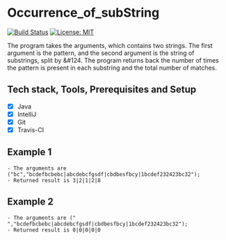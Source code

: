 # Occurrence_of_subString
[![Build Status](https://travis-ci.com/mKimp/occurence_of_subString.svg?branch=master)](https://travis-ci.com/mKimp/occurence_of_subString)
[![License: MIT](https://img.shields.io/badge/License-MIT-yellow.svg)]()


The program takes the arguments, which contains two strings. The first argument is the pattern, and the second argument is the string of substrings, split by &#124. The program returns back the number of times the pattern is present in each substring and the total number of matches.

<!--project description-->

## Tech stack, Tools, Prerequisites and Setup
- [x] Java
- [x] IntelliJ
- [x] Git
- [x] Travis-CI

## Example 1

    - The arguments are ("bc","bcdefbcbebc|abcdebcfgsdf|cbdbesfbcy|1bcdef232423bc32");
    - Returned result is 3|2|1|2|8

## Example 2
    - The arguments are (" ","bcdefbcbebc|abcdebcfgsdf|cbdbesfbcy|1bcdef232423bc32");
    - Returned result is 0|0|0|0|0
